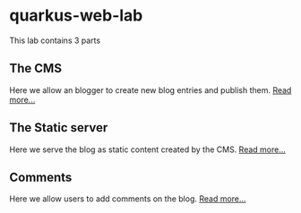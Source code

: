# quarkus-web-lab

This lab contains 3 parts

## The CMS

Here we allow an blogger to create new blog entries and publish them. [Read more...](./cms/README.md)

## The Static server

Here we serve the blog as static content created by the CMS. [Read more...](./static-server/README.md)

## Comments

Here we allow users to add comments on the blog. [Read more...](./comments/README.md)
